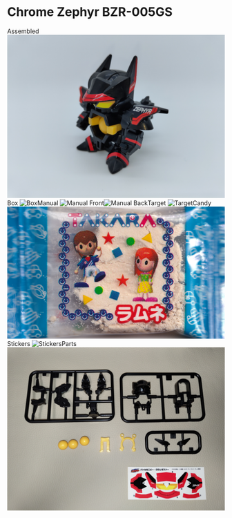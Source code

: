 # Chrome Zephyr BZR-005GS
Assembled
![Assembled](https://raw.githubusercontent.com/chent7/battlebdaman/master/Battle%20B-Daman%20Zero%20Battle%20Mini-B/Chrome%20Zephyr%20BZR-005GS/IMG_20230611_003425041.jpg)Box
![Box](https://raw.githubusercontent.com/chent7/battlebdaman/master/Battle%20B-Daman%20Zero%20Battle%20Mini-B/Chrome%20Zephyr%20BZR-005GS/IMG_20230610_0003.jpg)Manual
![Manual Front](https://raw.githubusercontent.com/chent7/battlebdaman/master/Battle%20B-Daman%20Zero%20Battle%20Mini-B/Chrome%20Zephyr%20BZR-005GS/IMG_20230610_0004.jpg)![Manual Back](https://raw.githubusercontent.com/chent7/battlebdaman/master/Battle%20B-Daman%20Zero%20Battle%20Mini-B/Chrome%20Zephyr%20BZR-005GS/IMG_20230610_0005.jpg)Target
![Target](https://raw.githubusercontent.com/chent7/battlebdaman/master/Battle%20B-Daman%20Zero%20Battle%20Mini-B/Chrome%20Zephyr%20BZR-005GS/IMG_20230610_0007.jpg)Candy
![Candy](https://raw.githubusercontent.com/chent7/battlebdaman/master/Battle%20B-Daman%20Zero%20Battle%20Mini-B/Chrome%20Zephyr%20BZR-005GS/IMG_20230610_0008.png)Stickers
![Stickers](https://raw.githubusercontent.com/chent7/battlebdaman/master/Battle%20B-Daman%20Zero%20Battle%20Mini-B/Chrome%20Zephyr%20BZR-005GS/IMG_20230610_0006.jpg)Parts
![Parts](https://raw.githubusercontent.com/chent7/battlebdaman/master/Battle%20B-Daman%20Zero%20Battle%20Mini-B/Chrome%20Zephyr%20BZR-005GS/IMG_20230610_213439672.jpg)

